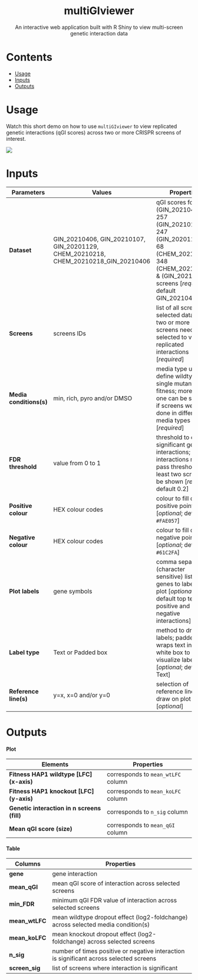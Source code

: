 <div align="center">

# multiGIviewer

An interactive web application built with R Shiny to view multi-screen genetic interaction data

<div align="left">

# Contents

- [Usage](#usage)
- [Inputs](#inputs)
- [Outputs](#outputs)

# Usage

Watch this short demo on how to use `multiGIviewer` to view replicated genetic
interactions (qGI scores) across two or more CRISPR screens of interest.

![](inst/demo.gif)

# Inputs

| Parameters              | Values     | Properties |
| ----------------------- | ---------- | ---------- |
| **Dataset**             | GIN_20210406, GIN_20210107, GIN_20201129, CHEM_20210218, CHEM_20210218_GIN_20210406 | qGI scores for 280 (GIN_20210406), 257 (GIN_20210107), 247 (GIN_20201129), 68 (CHEM_20210218), 348 (CHEM_20210218) & (GIN_20210406) screens [*required*; default GIN_20210406]
| **Screens**             | screens IDs | list of all screens in selected dataset; two or more screens need to be selected to view replicated interactions [*required*]
| **Media conditions(s)** | min, rich, pyro and/or DMSO | media type used to define wildtype single mutant fitness; more than one can be selected if screens were done in different media types [*required*]
| **FDR threshold**       | value from 0 to 1 | threshold to define significant genetic interactions; interactions must pass threshold in at least two screens to be shown [*required*; default 0.2]
| **Positive colour**     | HEX colour codes | colour to fill darkest positive points [*optional*; default `#FAE057`]
| **Negative colour**     | HEX colour codes | colour to fill darkest negative points [*optional*; default `#61C2FA`]
| **Plot labels**         | gene symbols | comma separated (character sensitive) list of genes to label on plot [*optional*; default top ten positive and negative interactions]
| **Label type**          | Text or Padded box | method to draw plot labels; padded box wraps text in a white box to better visualize labels [*optional*; default Text]
| **Reference line(s)**   | y=x, x=0 and/or y=0 | selection of reference lines to draw on plot [*optional*]


# Outputs

#### Plot

| Elements                                    | Properties |
| ---------------------------------------     | ---------- |
| **Fitness HAP1 wildtype [LFC] (x-axis)**    | corresponds to `mean_wtLFC` column
| **Fitness HAP1 knockout [LFC] (y-axis)**    | corresponds to `mean_koLFC` column
| **Genetic interaction in n screens (fill)** | corresponds to `n_sig` column
| **Mean qGI score (size)**                   | corresponds to `mean_qGI` column

#### Table

| Columns        | Properties |
| -------------- | ---------- |
| **gene**       | gene interaction
| **mean_qGI**   | mean qGI score of interaction across selected screens
| **min_FDR**    | minimum qGI FDR value of interaction across selected screens
| **mean_wtLFC** | mean wildtype dropout effect (log2-foldchange) across selected media condition(s)
| **mean_koLFC** | mean knockout dropout effect (log2-foldchange) across selected screens
| **n_sig**      | number of times positive or negative interaction is significant across selected screens
| **screen_sig** | list of screens where interaction is significant
